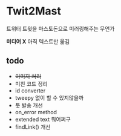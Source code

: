 # Twit2Mast
트위터 트윗을 마스토돈으로 미러링해주는 무언가   

**미디어 X** 아직 텍스트만 옮김

## todo
- ~~이미지 처리~~
- 미친 코드 정리
- id converter
- tweepy 없이 할 수 있지않을까
- 툿 발송 개선
- on_error method
- extended text 뭐어쩌구
- findLink() 개선